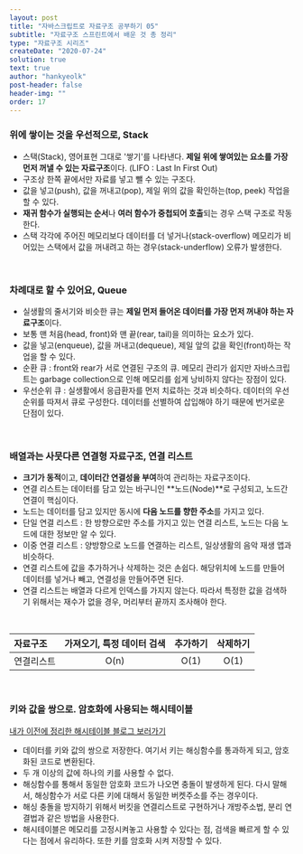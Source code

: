 ```yaml
---
layout: post
title: "자바스크립트로 자료구조 공부하기 05"
subtitle: "자료구조 스프린트에서 배운 것 총 정리"
type: "자료구조 시리즈"
createDate: "2020-07-24"
solution: true
text: true
author: "hankyeolk"
post-header: false
header-img: ""
order: 17
---
```


### 위에 쌓이는 것을 우선적으로, Stack

- 스택(Stack), 영어표현 그대로 '쌓기'를 나타낸다. **제일 위에 쌓여있는 요소를 가장 먼저 꺼낼 수 있는 자료구조**이다. (LIFO : Last In First Out)
- 구조상 한쪽 끝에서만 자료를 넣고 뺄 수 있는 구조다.
- 값을 넣고(push), 값을 꺼내고(pop), 제일 위의 값을 확인하는(top, peek) 작업을 할 수 있다.
- **재귀 함수가 실행되는 순서**나 **여러 함수가 중첩되어 호출**되는 경우 스택 구조로 작동한다.
- 스택 각각에 주어진 메모리보다 데이터를 더 넣거나(stack-overflow) 메모리가 비어있는 스택에서 값을 꺼내려고 하는 경우(stack-underflow) 오류가 발생한다.

<br>

### 차례대로 할 수 있어요, Queue

- 실생활의 줄서기와 비슷한 큐는 **제일 먼저 들어온 데이터를 가장 먼저 꺼내야 하는 자료구조**이다.
- 보통 맨 처음(head, front)와 맨 끝(rear, tail)을 의미하는 요소가 있다.
- 값을 넣고(enqueue), 값을 꺼내고(dequeue), 제일 앞의 값을 확인(front)하는 작업을 할 수 있다.
- 순환 큐 : front와 rear가 서로 연결된 구조의 큐. 메모리 관리가 쉽지만 자바스크립트는 garbage collection으로 인해 메모리를 쉽게 낭비하지 않다는 장점이 있다.
- 우선순위 큐 : 실생활에서 응급환자를 먼저 치료하는 것과 비슷하다. 데이터의 우선순위를 따져서 큐로 구성한다. 데이터를 선별하여 삽입해야 하기 때문에 번거로운 단점이 있다.

<br>

### 배열과는 사뭇다른 연결형 자료구조, 연결 리스트

- **크기가 동적**이고, **데이터간 연결성을 부여**하여 관리하는 자료구조이다.
- 연결 리스트는 데이터를 담고 있는 바구니인 **노드(Node)**로 구성되고, 노드간 연결이 핵심이다.
- 노드는 데이터를 담고 있지만 동시에 **다음 노드를 향한 주소**를 가지고 있다.
- 단일 연결 리스트 : 한 방향으로만 주소를 가지고 있는 연결 리스트, 노드는 다음 노드에 대한 정보만 알 수 있다.
- 이중 연결 리스트 : 양방향으로 노드를 연결하는 리스트, 일상생활의 음악 재생 앱과 비슷하다.
- 연결 리스트에 값을 추가하거나 삭제하는 것은 손쉽다. 해당위치에 노드를 만들어 데이터를 넣거나 빼고, 연결성을 만들어주면 된다.
- 연결 리스트는 배열과 다르게 인덱스를 가지지 않는다. 따라서 특정한 값을 검색하기 위해서는 재수가 없을 경우, 머리부터 끝까지 조사해야 한다.

<br>

| 자료구조   | 가져오기, 특정 데이터 검색 | 추가하기 | 삭제하기 |
| :--------- | :------------------------: | :------: | :------: |
| 연결리스트 |            O(n)            |   O(1)   |   O(1)   |

<br>

### 키와 값을 쌍으로. 암호화에 사용되는 해시테이블

[내가 이전에 정리한 해시테이블 블로그 보러가기](https://hankyeolk.github.io/algorithm/data-structure-series/16_HashTree)

- 데이터를 키와 값의 쌍으로 저장한다. 여기서 키는 해싱함수를 통과하게 되고, 암호화된 코드로 변환된다.
- 두 개 이상의 값에 하나의 키를 사용할 수 없다.
- 해싱함수를 통해서 동일한 암호화 코드가 나오면 충돌이 발생하게 된다. 다시 말해서, 해싱함수가 서로 다른 키에 대해서 동일한 버켓주소를 주는 경우이다.
- 해싱 충돌을 방지하기 위해서 버킷을 연결리스트로 구현하거나 개방주소법, 분리 연결법과 같은 방법을 사용한다.
- 해시테이블은 메모리를 고정시켜놓고 사용할 수 있다는 점, 검색을 빠르게 할 수 있다는 점에서 유리하다. 또한 키를 암호화 시켜 저장할 수 있다.

